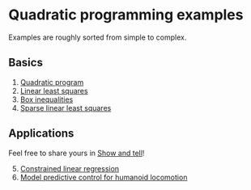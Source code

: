 # Quadratic programming examples

Examples are roughly sorted from simple to complex.

## Basics

1. [Quadratic program](01_quadratic_program.py)
2. [Linear least squares](02_least_squares.py)
3. [Box inequalities](03_box_inequalities.py)
4. [Sparse linear least squares](04_sparse_least_squares.py)

## Applications

Feel free to share yours in [Show and tell](https://github.com/stephane-caron/qpsolvers/discussions/categories/show-and-tell)!

5. [Constrained linear regression](05_constrained_linear_regression.py)
6. [Model predictive control for humanoid locomotion](06_model_predictive_control.py)
